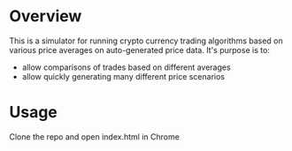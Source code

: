 # Overview
This is a simulator for running crypto currency trading algorithms based on various price averages on auto-generated price data. It's purpose is to:
* allow comparisons of trades based on different averages
* allow quickly generating many different price scenarios

# Usage
Clone the repo and open index.html in Chrome
